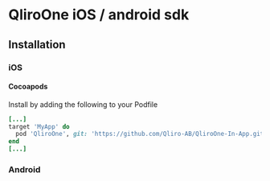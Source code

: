 # QliroOne iOS / android sdk

## Installation

### iOS

#### Cocoapods

Install by adding the following to your Podfile

```ruby
[...]
target 'MyApp' do
  pod 'QliroOne', git: 'https://github.com/Qliro-AB/QliroOne-In-App.git'
end
[...]
```

### Android
